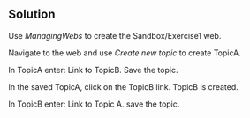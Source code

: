 ## Solution

Use _ManagingWebs_ to create the Sandbox/Exercise1 web.

Navigate to the web and use _Create new topic_ to create TopicA.

In TopicA enter: Link to TopicB. Save the topic.

In the saved TopicA, click on the TopicB link. TopicB is created.

In TopicB enter: Link to Topic A. save the topic.